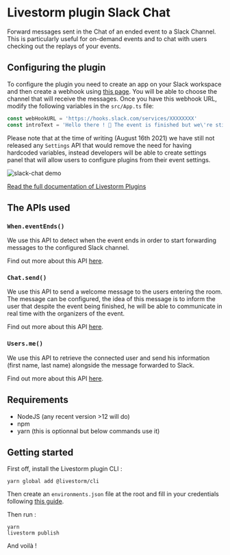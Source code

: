 # Livestorm plugin Slack Chat

Forward messages sent in the Chat of an ended event to a Slack Channel.
This is particularly useful for on-demand events and to chat with users checking out the replays of your events.

## Configuring the plugin

To configure the plugin you need to create an app on your Slack workspace and then create a webhook using [this page](https://api.slack.com/messaging/webhooks). You will be able to choose the channel that will receive the messages.
Once you have this webhook URL, modify the following variables in the `src/App.ts` file:
```javascript
const webHookURL = 'https://hooks.slack.com/services/XXXXXXXX'
const introText = 'Hello there ! 👋 The event is finished but we\'re still here to help ! Post a message in the chat and our team will read it instantly'
```

Please note that at the time of writing (August 16th 2021) we have still not released any `Settings` API that would remove the need for having hardcoded variables, instead developers will be able to create settings panel that will allow users to configure plugins from their event settings.


![slack-chat demo](https://github.com/livestorm/livestorm-plugins-examples/blob/master/slack-chat/animation.gif?raw=true)

[Read the full documentation of Livestorm Plugins](https://github.com/livestorm/livestorm-plugin)

## The APIs used

### `When.eventEnds()`

We use this API to detect when the event ends in order to start forwarding messages to the configured Slack channel. 


Find out more about this API [here](https://developers.livestorm.co/docs/when#eventends).

### `Chat.send()`

We use this API to send a welcome message to the users entering the room.
The message can be configured, the idea of this message is to inform the user that despite the event being finished, he will be able to communicate in real time with the organizers of the event.

Find out more about this API [here](https://developers.livestorm.co/docs/chat#send).

### `Users.me()`

We use this API to retrieve the connected user and send his information (first name, last name) alongside the message forwarded to Slack.

Find out more about this API [here](https://developers.livestorm.co/docs/users#me).


## Requirements

- NodeJS (any recent version >12 will do)
- npm
- yarn (this is optionnal but below commands use it)

## Getting started

First off, install the Livestorm plugin CLI : 

```
yarn global add @livestorm/cli
```

Then create an `environments.json` file at the root and fill in your credentials following [this guide](https://developers.livestorm.co/docs/managing-environments).

Then run :
```
yarn
livestorm publish
```

And voilà !
